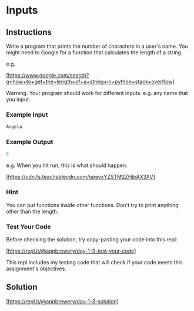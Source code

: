 # Inputs

## Instructions

Write a program that prints the number of characters in a user's name. You might need to Google for a function that calculates the length of a string.

e.g.

[https://www.google.com/search?q=how+to+get+the+length+of+a+string+in+python+stack+overflow]

Warning. Your program should work for different inputs. e.g. any name that you input.

### Example Input

```python
Angela
```

### Example Output

```python
6
```

e.g. When you hit run, this is what should happen:

[https://cdn.fs.teachablecdn.com/opevxYZSTM2ZHjbAX3XV]

### Hint

You can put functions inside other functions.
Don't try to print anything other than the length.

### Test Your Code

Before checking the solution, try copy-pasting your code into this repl:

[https://repl.it/@appbrewery/day-1-3-test-your-code]

This repl includes my testing code that will check if your code meets this assignment's objectives.

## Solution

[https://repl.it/@appbrewery/day-1-3-solution]
